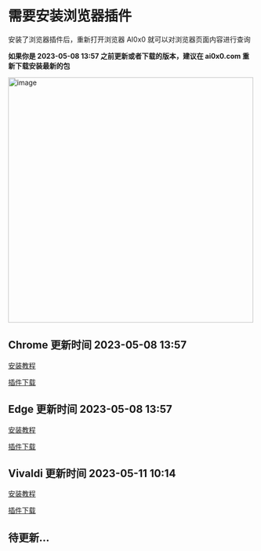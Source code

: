 # 需要安装浏览器插件

安装了浏览器插件后，重新打开浏览器 AI0x0 就可以对浏览器页面内容进行查询

**如果你是 2023-05-08 13:57 之前更新或者下载的版本，建议在 ai0x0.com 重新下载安装最新的包**

<img width="500" alt="image" src="https://user-images.githubusercontent.com/29084441/236773164-a00b65d3-06b6-42fb-898b-b77f5ad45247.png">

## Chrome 更新时间 2023-05-08 13:57

[安装教程](https://www.jianshu.com/p/4f1fa54a5501)

[插件下载](https://github.com/mushan0x0/AI0x0.com/releases/download/chrome-plugin-v1.0.0/chrome-plugin-v1.0.0.zip)

## Edge 更新时间 2023-05-08 13:57

[安装教程](https://picsee.chitaner.com/webExtension/Edge%E6%B5%8F%E8%A7%88%E5%99%A8%E6%8F%92%E4%BB%B6%E7%A6%BB%E7%BA%BF%E5%8C%85%E4%B8%8B%E8%BD%BD%E6%89%8B%E5%8A%A8%E5%AE%89%E8%A3%85.html)

[插件下载](https://github.com/mushan0x0/AI0x0.com/releases/download/edge-plugin-v1.0.0/edge-plugin-v1.0.0.zip)


## Vivaldi 更新时间 2023-05-11 10:14

[安装教程](https://www.jianshu.com/p/4f1fa54a5501)

[插件下载](https://github.com/mushan0x0/AI0x0.com/releases/download/vivaldi-plugin-v1.0.0/vivaldi-plugin-v1.0.0.zip)

## 待更新...
